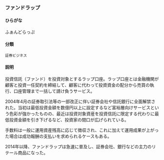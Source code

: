 <div style="display:none;">

## [あ行](securities-terms?id=あ行)
## [か行](securities-terms?id=か行)
## [さ行](securities-terms?id=さ行)
## [た行](securities-terms?id=た行)
## [な行](securities-terms?id=な行)
## [は行](securities-terms?id=は行)

</div>

### ファンドラップ

#### ひらがな

ふぁんどらっぷ

#### 分類

`証券ビジネス`

#### 説明

投資信託（ファンド）を投資対象とするラップ口座。ラップ口座とは金融機関が顧客と投資一任契約を締結して、顧客に代わって投資資金の配分から売買の執行、口座管理まで一括して請け負うサービス。
 
2004年4月の証券取引法等の一部改正に伴い証券会社や信託銀行に全面解禁された。当初は最低投資金額を数億円以上に設定するなど富裕層向けサービスという色彩が強かったものの、最近は投資対象資産を投資信託に限定する代わりに最低投資金額を引き下げるなど、投資家の間口が広げられている。
 
手数料は一般に運用資産残高に応じて徴収され、これに加えて運用成果が上がった場合は成功報酬の支払いを求められるケースもある。
 
2014年以降、ファンドラップは急速に普及し、証券会社、銀行などの主力のリテール商品になった。

<div style="display:none;">

## [ま行](securities-terms?id=ま行)
## [や行](securities-terms?id=や行)
## [ら行](securities-terms?id=ら行)
## [わ行](securities-terms?id=わ行)
## [英数字・記号](securities-terms?id=英数字・記号)

</div>

